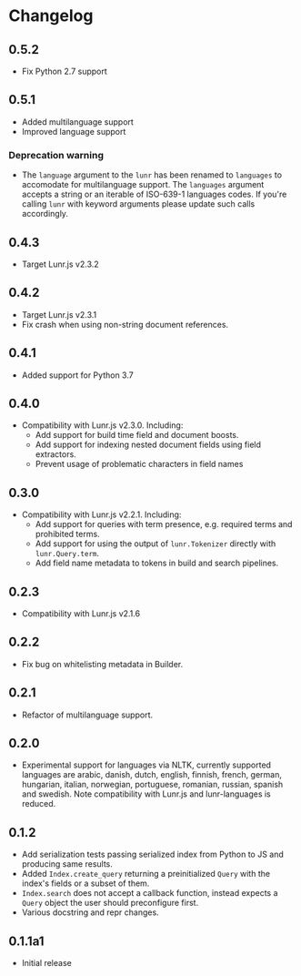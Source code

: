 # Changelog

## 0.5.2

- Fix Python 2.7 support

## 0.5.1

- Added multilanguage support
- Improved language support

### Deprecation warning

- The `language` argument to the `lunr` has been renamed to `languages` to accomodate for multilanguage support. The `languages` argument accepts a string or an iterable of ISO-639-1 languages codes. If you're calling `lunr` with keyword arguments please update such calls accordingly.

## 0.4.3

- Target Lunr.js v2.3.2

## 0.4.2

- Target Lunr.js v2.3.1
- Fix crash when using non-string document references.

## 0.4.1

- Added support for Python 3.7

## 0.4.0

- Compatibility with Lunr.js v2.3.0. Including:
    + Add support for build time field and document boosts.
    + Add support for indexing nested document fields using field extractors.
    + Prevent usage of problematic characters in field names

## 0.3.0

- Compatibility with Lunr.js v2.2.1. Including:
    + Add support for queries with term presence, e.g. required terms and prohibited terms.
    + Add support for using the output of `lunr.Tokenizer` directly with `lunr.Query.term`.
    + Add field name metadata to tokens in build and search pipelines.

## 0.2.3

- Compatibility with Lunr.js v2.1.6

## 0.2.2

- Fix bug on whitelisting metadata in Builder.

## 0.2.1

- Refactor of multilanguage support.

## 0.2.0

- Experimental support for languages via NLTK, currently supported languages are arabic, danish, dutch, english, finnish, french, german, hungarian, italian, norwegian, portuguese, romanian, russian, spanish and swedish. Note compatibility with Lunr.js and lunr-languages is reduced.

## 0.1.2

- Add serialization tests passing serialized index from Python to JS and producing same results.
- Added `Index.create_query` returning a preinitialized `Query` with the index's fields or a subset of them.
- `Index.search` does not accept a callback function, instead expects a `Query` object the user should preconfigure first.
- Various docstring and repr changes.

## 0.1.1a1

- Initial release
